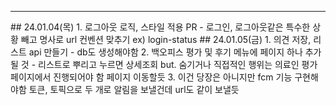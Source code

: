 <hr>
## 24.01.04(목)
1. 로그아웃 로직, 스타일 적용 PR
   -  로그인, 로그아웃같은 특수한 상황 빼고 명사로 url 컨벤션 맞추기 ex) login-status
## 24.01.05(금)
1. 의견 저장, 리스트 api 만들기
   - db도 생성해야함
2. 백오피스 평가 및 후기 메뉴에 페이지 하나 추가될 것
   - 리스트로 뿌리고 누르면 상세조회 but. 숨기거나 직접적인 행위는 의료인 평가 페이지에서 진행되어야 함 페이지 이동할듯
3. 이건 당장은 아니지만 fcm 기능 구현해야함 토큰, 토픽으로 두 개로 알림을 보낼건데 url도 같이 보낼듯
